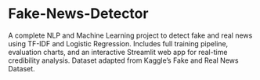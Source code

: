 # Fake-News-Detector
A complete NLP and Machine Learning project to detect fake and real news using TF-IDF and Logistic Regression. Includes full training pipeline, evaluation charts, and an interactive Streamlit web app for real-time credibility analysis. Dataset adapted from Kaggle’s Fake and Real News Dataset.
